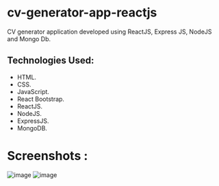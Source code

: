 # cv-generator-app-reactjs

CV generator application developed using ReactJS, Express JS,  NodeJS and Mongo Db.

## Technologies Used:

* HTML.
* CSS.
* JavaScript.
* React Bootstrap.
* ReactJS.
* NodeJS.
* ExpressJS.
* MongoDB.

# Screenshots :
![image](./frontend/src/components/image/Screenshot%202022-08-25%20190329.jpg)
![image](./frontend/src/components/image/Screenshot%202022-08-25%20185508.jpg)
